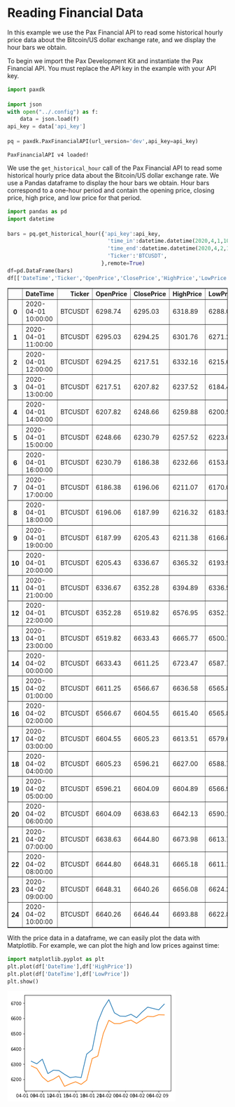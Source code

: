 
# Reading Financial Data

In this example we  use the Pax Financial API to read some historical hourly price data about the Bitcoin/US dollar exchange rate, and we display the hour bars we obtain.

To begin we import the Pax Development Kit and instantiate the Pax Financial API. You must replace the API key in the example with your API key.


```python
import paxdk

import json
with open("../.config") as f:
    data = json.load(f)
api_key = data['api_key']   

pq = paxdk.PaxFinancialAPI(url_version='dev',api_key=api_key) 
```

    PaxFinancialAPI v4 loaded!


We use the `get_historical_hour` call of the Pax Financial API to read some historical hourly price data about the Bitcoin/US dollar exchange rate. We use a Pandas dataframe to display the hour bars we obtain.  Hour bars correspond to a one-hour period and contain the opening price, closing price, high price, and low price for that period.


```python
import pandas as pd
import datetime

bars = pq.get_historical_hour({'api_key':api_key,
                                'time_in':datetime.datetime(2020,4,1,10),
                                'time_end':datetime.datetime(2020,4,2,10),
                                'Ticker':'BTCUSDT',
                              },remote=True)
df=pd.DataFrame(bars)
df[['DateTime','Ticker','OpenPrice','ClosePrice','HighPrice','LowPrice']]
```




<div>
<style scoped>
    .dataframe tbody tr th:only-of-type {
        vertical-align: middle;
    }

    .dataframe tbody tr th {
        vertical-align: top;
    }

    .dataframe thead th {
        text-align: right;
    }
</style>
<table border="1" class="dataframe">
  <thead>
    <tr style="text-align: right;">
      <th></th>
      <th>DateTime</th>
      <th>Ticker</th>
      <th>OpenPrice</th>
      <th>ClosePrice</th>
      <th>HighPrice</th>
      <th>LowPrice</th>
    </tr>
  </thead>
  <tbody>
    <tr>
      <th>0</th>
      <td>2020-04-01 10:00:00</td>
      <td>BTCUSDT</td>
      <td>6298.74</td>
      <td>6295.03</td>
      <td>6318.89</td>
      <td>6288.02</td>
    </tr>
    <tr>
      <th>1</th>
      <td>2020-04-01 11:00:00</td>
      <td>BTCUSDT</td>
      <td>6295.03</td>
      <td>6294.25</td>
      <td>6301.76</td>
      <td>6271.20</td>
    </tr>
    <tr>
      <th>2</th>
      <td>2020-04-01 12:00:00</td>
      <td>BTCUSDT</td>
      <td>6294.25</td>
      <td>6217.51</td>
      <td>6332.16</td>
      <td>6215.66</td>
    </tr>
    <tr>
      <th>3</th>
      <td>2020-04-01 13:00:00</td>
      <td>BTCUSDT</td>
      <td>6217.51</td>
      <td>6207.82</td>
      <td>6237.52</td>
      <td>6184.44</td>
    </tr>
    <tr>
      <th>4</th>
      <td>2020-04-01 14:00:00</td>
      <td>BTCUSDT</td>
      <td>6207.82</td>
      <td>6248.66</td>
      <td>6259.88</td>
      <td>6200.55</td>
    </tr>
    <tr>
      <th>5</th>
      <td>2020-04-01 15:00:00</td>
      <td>BTCUSDT</td>
      <td>6248.66</td>
      <td>6230.79</td>
      <td>6257.52</td>
      <td>6223.01</td>
    </tr>
    <tr>
      <th>6</th>
      <td>2020-04-01 16:00:00</td>
      <td>BTCUSDT</td>
      <td>6230.79</td>
      <td>6186.38</td>
      <td>6232.66</td>
      <td>6153.80</td>
    </tr>
    <tr>
      <th>7</th>
      <td>2020-04-01 17:00:00</td>
      <td>BTCUSDT</td>
      <td>6186.38</td>
      <td>6196.06</td>
      <td>6211.07</td>
      <td>6170.05</td>
    </tr>
    <tr>
      <th>8</th>
      <td>2020-04-01 18:00:00</td>
      <td>BTCUSDT</td>
      <td>6196.06</td>
      <td>6187.99</td>
      <td>6216.32</td>
      <td>6183.59</td>
    </tr>
    <tr>
      <th>9</th>
      <td>2020-04-01 19:00:00</td>
      <td>BTCUSDT</td>
      <td>6187.99</td>
      <td>6205.43</td>
      <td>6211.38</td>
      <td>6166.86</td>
    </tr>
    <tr>
      <th>10</th>
      <td>2020-04-01 20:00:00</td>
      <td>BTCUSDT</td>
      <td>6205.43</td>
      <td>6336.67</td>
      <td>6365.32</td>
      <td>6193.98</td>
    </tr>
    <tr>
      <th>11</th>
      <td>2020-04-01 21:00:00</td>
      <td>BTCUSDT</td>
      <td>6336.67</td>
      <td>6352.28</td>
      <td>6394.89</td>
      <td>6336.55</td>
    </tr>
    <tr>
      <th>12</th>
      <td>2020-04-01 22:00:00</td>
      <td>BTCUSDT</td>
      <td>6352.28</td>
      <td>6519.82</td>
      <td>6576.95</td>
      <td>6352.16</td>
    </tr>
    <tr>
      <th>13</th>
      <td>2020-04-01 23:00:00</td>
      <td>BTCUSDT</td>
      <td>6519.82</td>
      <td>6633.43</td>
      <td>6665.77</td>
      <td>6500.76</td>
    </tr>
    <tr>
      <th>14</th>
      <td>2020-04-02 00:00:00</td>
      <td>BTCUSDT</td>
      <td>6633.43</td>
      <td>6611.25</td>
      <td>6723.47</td>
      <td>6587.76</td>
    </tr>
    <tr>
      <th>15</th>
      <td>2020-04-02 01:00:00</td>
      <td>BTCUSDT</td>
      <td>6611.25</td>
      <td>6566.67</td>
      <td>6636.58</td>
      <td>6565.87</td>
    </tr>
    <tr>
      <th>16</th>
      <td>2020-04-02 02:00:00</td>
      <td>BTCUSDT</td>
      <td>6566.67</td>
      <td>6604.55</td>
      <td>6615.40</td>
      <td>6565.85</td>
    </tr>
    <tr>
      <th>17</th>
      <td>2020-04-02 03:00:00</td>
      <td>BTCUSDT</td>
      <td>6604.55</td>
      <td>6605.23</td>
      <td>6613.51</td>
      <td>6579.68</td>
    </tr>
    <tr>
      <th>18</th>
      <td>2020-04-02 04:00:00</td>
      <td>BTCUSDT</td>
      <td>6605.23</td>
      <td>6596.21</td>
      <td>6627.00</td>
      <td>6588.75</td>
    </tr>
    <tr>
      <th>19</th>
      <td>2020-04-02 05:00:00</td>
      <td>BTCUSDT</td>
      <td>6596.21</td>
      <td>6604.09</td>
      <td>6604.89</td>
      <td>6566.94</td>
    </tr>
    <tr>
      <th>20</th>
      <td>2020-04-02 06:00:00</td>
      <td>BTCUSDT</td>
      <td>6604.09</td>
      <td>6638.63</td>
      <td>6642.13</td>
      <td>6590.18</td>
    </tr>
    <tr>
      <th>21</th>
      <td>2020-04-02 07:00:00</td>
      <td>BTCUSDT</td>
      <td>6638.63</td>
      <td>6644.80</td>
      <td>6673.98</td>
      <td>6613.71</td>
    </tr>
    <tr>
      <th>22</th>
      <td>2020-04-02 08:00:00</td>
      <td>BTCUSDT</td>
      <td>6644.80</td>
      <td>6648.31</td>
      <td>6665.18</td>
      <td>6611.15</td>
    </tr>
    <tr>
      <th>23</th>
      <td>2020-04-02 09:00:00</td>
      <td>BTCUSDT</td>
      <td>6648.31</td>
      <td>6640.26</td>
      <td>6656.08</td>
      <td>6624.23</td>
    </tr>
    <tr>
      <th>24</th>
      <td>2020-04-02 10:00:00</td>
      <td>BTCUSDT</td>
      <td>6640.26</td>
      <td>6646.44</td>
      <td>6693.88</td>
      <td>6622.85</td>
    </tr>
  </tbody>
</table>
</div>



With the price data in a dataframe, we can easily plot the data with Matplotlib. For example, we can plot the high and low prices against time:


```python
import matplotlib.pyplot as plt
plt.plot(df['DateTime'],df['HighPrice'])
plt.plot(df['DateTime'],df['LowPrice'])
plt.show()
```


![png](output_7_0.png)



```python

```
